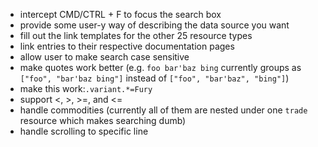 - intercept CMD/CTRL + F to focus the search box
- provide some user-y way of describing the data source you want
- fill out the link templates for the other 25 resource types
- link entries to their respective documentation pages
- allow user to make search case sensitive
- make quotes work better (e.g. `foo bar'baz bing` currently groups as `["foo", "bar'baz bing"]` instead of `["foo", "bar'baz", "bing"]`)
- make this work:`.variant.*=Fury`
- support <, >, >=, and <=
- handle commodities (currently all of them are nested under one `trade` resource which makes searching dumb)
- handle scrolling to specific line